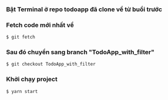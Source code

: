 ### Bật Terminal ở repo todoapp đã clone về từ buổi trước
### Fetch code mới nhất về
``` bash
$ git fetch
```
### Sau đó chuyển sang branch "TodoApp_with_filter"
``` bash
$ git checkout TodoApp_with_filter
```
### Khởi chạy project
``` bash
$ yarn start
```